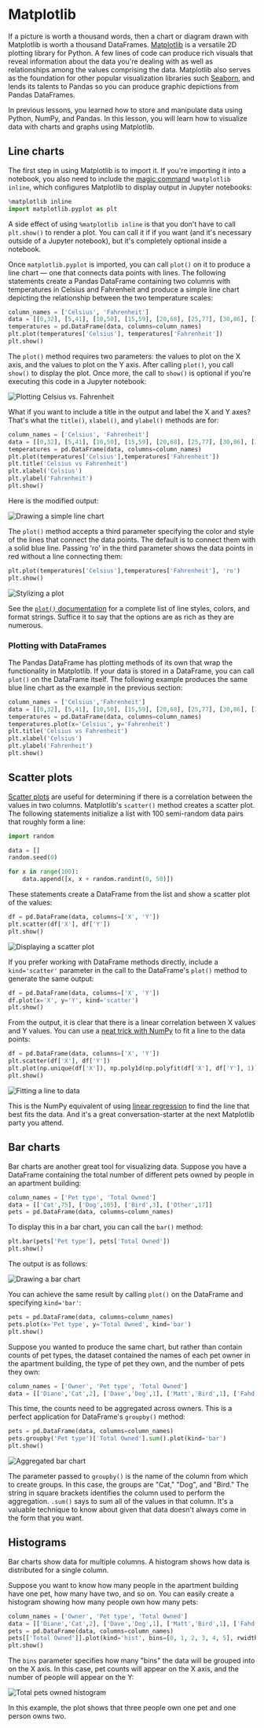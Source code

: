 # Matplotlib

If a picture is worth a thousand words, then a chart or diagram drawn with Matplotlib is worth a thousand DataFrames. [Matplotlib](https://matplotlib.org/) is a versatile 2D plotting library for Python. A few lines of code can produce rich visuals that reveal information about the data you're dealing with as well as relationships among the values comprising the data. Matplotlib also serves as the foundation for other popular visualization libraries such [Seaborn](https://seaborn.pydata.org/), and lends its talents to Pandas so you can produce graphic depictions from Pandas DataFrames.

In previous lessons, you learned how to store and manipulate data using Python, NumPy, and Pandas. In this lesson, you will learn how to visualize data with charts and graphs using Matplotlib.

## Line charts

The first step in using Matplotlib is to import it. If you're importing it into a notebook, you also need to include the [magic command](https://ipython.readthedocs.io/en/stable/interactive/magics.html) `%matplotlib inline`, which configures Matplotlib to display output in Jupyter notebooks:

```python
%matplotlib inline
import matplotlib.pyplot as plt
```

A side effect of using `%matplotlib inline` is that you don't have to call `plt.show()` to render a plot. You can call it if if you want (and it's necessary outside of a Jupyter notebook), but it's completely optional inside a notebook.

Once `matplotlib.pyplot` is imported, you can call `plot()` on it to produce a line chart — one that connects data points with lines. The following statements create a Pandas DataFrame containing two columns with temperatures in Celsius and Fahrenheit and produce a simple line chart depicting the relationship between the two temperature scales:

```python
column_names = ['Celsius', 'Fahrenheit']
data = [[0,32], [5,41], [10,50], [15,59], [20,68], [25,77], [30,86], [35,95]]
temperatures = pd.DataFrame(data, columns=column_names)
plt.plot(temperatures['Celsius'], temperatures['Fahrenheit'])
plt.show()
```

The `plot()` method requires two parameters: the values to plot on the X axis, and the values to plot on the Y axis. After calling `plot()`, you call `show()` to display the plot. Once more, the call to `show()` is optional if you're executing this code in a Jupyter notebook:

![Plotting Celsius vs. Fahrenheit](media/celsius-vs-fahrenheit.png)

What if you want to include a title in the output and label the X and Y axes? That's what the `title()`, `xlabel()`, and `ylabel()` methods are for:

```python
column_names = ['Celsius', 'Fahrenheit']
data = [[0,32], [5,41], [10,50], [15,59], [20,68], [25,77], [30,86], [35,95]]
temperatures = pd.DataFrame(data, columns=column_names)
plt.plot(temperatures['Celsius'],temperatures['Fahrenheit'])
plt.title('Celsius vs Fahrenheit')
plt.xlabel('Celsius')
plt.ylabel('Fahrenheit')
plt.show()
```

Here is the modified output:

![Drawing a simple line chart](media/celsius-vs-fahrenheit-with-labels.png)

The `plot()` method accepts a third parameter specifying the color and style of the lines that connect the data points. The default is to connect them with a solid blue line. Passing 'ro' in the third parameter shows the data points in red without a line connecting them:

```python
plt.plot(temperatures['Celsius'],temperatures['Fahrenheit'], 'ro')
plt.show()
``` 

![Stylizing a plot](media/line-chart-with-dots.png)

See the [`plot()` documentation](https://matplotlib.org/api/pyplot_api.html#matplotlib.pyplot.plot) for a complete list of line styles, colors, and format strings. Suffice it to say that the options are as rich as they are numerous.

### Plotting with DataFrames

The Pandas DataFrame has plotting methods of its own that wrap the functionality in Matplotlib. If your data is stored in a DataFrame, you can call `plot()` on the DataFrame itself. The following example produces the same blue line chart as the example in the previous section:

```python
column_names = ['Celsius','Fahrenheit']
data = [[0,32], [5,41], [10,50], [15,59], [20,68], [25,77], [30,86], [35,95]]
temperatures = pd.DataFrame(data, columns=column_names)
temperatures.plot(x='Celsius', y='Fahrenheit')
plt.title('Celsius vs Fahrenheit')
plt.xlabel('Celsius')
plt.ylabel('Fahrenheit')
plt.show()
```

## Scatter plots

[Scatter plots](https://en.wikipedia.org/wiki/Scatter_plot) are useful for determining if there is a correlation between the values in two columns. Matplotlib's `scatter()` method creates a scatter plot. The following statements initialize a list with 100 semi-random data pairs that roughly form a line:

```python
import random

data = []
random.seed(0)

for x in range(100):
    data.append([x, x + random.randint(0, 50)])
```

These statements create a DataFrame from the list and show a scatter plot of the values:

```python
df = pd.DataFrame(data, columns=['X', 'Y'])
plt.scatter(df['X'], df['Y'])
plt.show()
```

![Displaying a scatter plot](media/partially-random-scatter-plot.png)

If you prefer working with DataFrame methods directly, include a `kind='scatter'` parameter in the call to the DataFrame's `plot()` method to generate the same output:

```python
df = pd.DataFrame(data, columns=['X', 'Y'])
df.plot(x='X', y='Y', kind='scatter')
plt.show()
```

From the output, it is clear that there is a linear correlation between X values and Y values. You can use a [neat trick with NumPy](https://stackoverflow.com/questions/22239691/code-for-best-fit-straight-line-of-a-scatter-plot-in-python) to fit a line to the data points:

```python
df = pd.DataFrame(data, columns=['X', 'Y'])
plt.scatter(df['X'], df['Y'])
plt.plot(np.unique(df['X']), np.poly1d(np.polyfit(df['X'], df['Y'], 1))(np.unique(df['X'])), 'r')
plt.show()
```

![Fitting a line to data](media/scatter-plot-best-fit.png)

This is the NumPy equivalent of using [linear regression](https://en.wikipedia.org/wiki/Linear_regression) to find the line that best fits the data. And it's a great conversation-starter at the next Matplotlib party you attend.

## Bar charts

Bar charts are another great tool for visualizing data. Suppose you have a DataFrame containing the total number of different pets owned by people in an apartment building:

```python
column_names = ['Pet type', 'Total Owned']
data = [['Cat',75], ['Dog',105], ['Bird',3], ['Other',17]]
pets = pd.DataFrame(data, columns=column_names)
```

To display this in a bar chart, you can call the `bar()` method:

```python
plt.bar(pets['Pet type'], pets['Total Owned'])
plt.show()
```

The output is as follows:

![Drawing a bar chart](media/pets-bar-chart.png)  

You can achieve the same result by calling `plot()` on the DataFrame and specifying `kind='bar'`:

```python
pets = pd.DataFrame(data, columns=column_names)
pets.plot(x='Pet type', y='Total Owned', kind='bar')
plt.show()
```

Suppose you wanted to produce the same chart, but rather than contain counts of pet types, the dataset contained the names of each pet owner in the apartment building, the type of pet they own, and the number of pets they own:

```python
column_names = ['Owner', 'Pet type', 'Total Owned']
data = [['Diane','Cat',2], ['Dave','Dog',1], ['Matt','Bird',1], ['Fahd','Cat',1]]
```

This time, the counts need to be aggregated across owners. This is a perfect application for DataFrame's `groupby()` method:

```python
pets = pd.DataFrame(data, columns=column_names)
pets.groupby('Pet type')['Total Owned'].sum().plot(kind='bar')
plt.show()
```

![Aggregated bar chart](media/aggregated-pets-bar-chart.png)

The parameter passed to `groupby()` is the name of the column from which to create groups. In this case, the groups are "Cat," "Dog", and "Bird." The string in square brackets identifies the column used to perform the aggregation. `.sum()` says to sum all of the values in that column. It's a valuable technique to know about given that data doesn't always come in the form that you want.

## Histograms

Bar charts show data for multiple columns. A histogram shows how data is distributed for a single column. 

Suppose you want to know how many people in the apartment building have one pet, how many have two, and so on. You can easily create a histogram showing how many people own how many pets:

```python
column_names = ['Owner', 'Pet type', 'Total Owned']
data = [['Diane','Cat',2], ['Dave','Dog',1], ['Matt','Bird',1], ['Fahd','Cat',1]]
pets = pd.DataFrame(data, columns=column_names)
pets[['Total Owned']].plot(kind='hist', bins=[0, 1, 2, 3, 4, 5], rwidth=0.8, align='left')
plt.show()
```

The `bins` parameter specifies how many "bins" the data will be grouped into on the X axis. In this case, pet counts will appear on the X axis, and the number of people will appear on the Y:

![Total pets owned histogram](media/hist-plot.png)

In this example, the plot shows that three people own one pet and one person owns two.